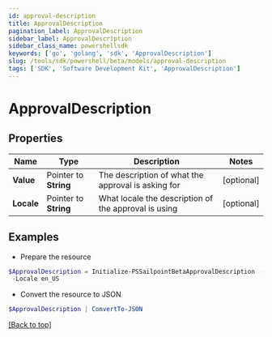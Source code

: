 ```yaml
---
id: approval-description
title: ApprovalDescription
pagination_label: ApprovalDescription
sidebar_label: ApprovalDescription
sidebar_class_name: powershellsdk
keywords: ['go', 'golang', 'sdk', 'ApprovalDescription'] 
slug: /tools/sdk/powershell/beta/models/approval-description
tags: ['SDK', 'Software Development Kit', 'ApprovalDescription']
---
```



# ApprovalDescription

## Properties

Name | Type | Description | Notes
------------ | ------------- | ------------- | -------------
**Value** |  Pointer to **String** | The description of what the approval is asking for | [optional] 
**Locale** |  Pointer to **String** | What locale the description of the approval is using | [optional] 

## Examples

- Prepare the resource
```powershell
$ApprovalDescription = Initialize-PSSailpointBetaApprovalDescription  -Value This access allows viewing and editing of workflow resource `
 -Locale en_US
```

- Convert the resource to JSON
```powershell
$ApprovalDescription | ConvertTo-JSON
```


[[Back to top]](#) 

